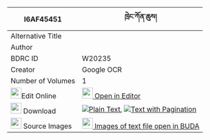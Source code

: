 |I6AF45451|ཁྲེང་ཀོན་ཆུས། 
| --- | --- 
|Alternative Title |
|Author | 
|BDRC ID | W20235
|Creator | Google OCR
|Number of Volumes| 1
|<img width="25" src="https://img.icons8.com/color/25/000000/edit-property.png">Edit Online| [<img width="25" src="https://avatars.githubusercontent.com/u/45091458?s=200&v=4"> Open in Editor](http://editor.openpecha.org/I6AF45451)
|<img width="25" src="https://img.icons8.com/fluent/48/000000/download-2.png"/>  Download | [![](https://img.icons8.com/color/20/000000/txt.png)Plain Text](https://github.com/Openpecha/I6AF45451/releases/download/v1/treng_kon_chu_plain_I6AF45451.zip), [![](https://img.icons8.com/color/20/000000/txt.png)Text with Pagination](https://github.com/Openpecha/I6AF45451/releases/download/v1/treng_kon_chu_pages_I6AF45451.zip)
|<img width="25" src="https://img.icons8.com/plasticine/100/000000/pictures-folder.png"/>  Source Images | [<img width="25" src="https://library.bdrc.io/icons/BUDA-small.svg"> Images of text file open in BUDA](https://library.bdrc.io/show/bdr:W20235)